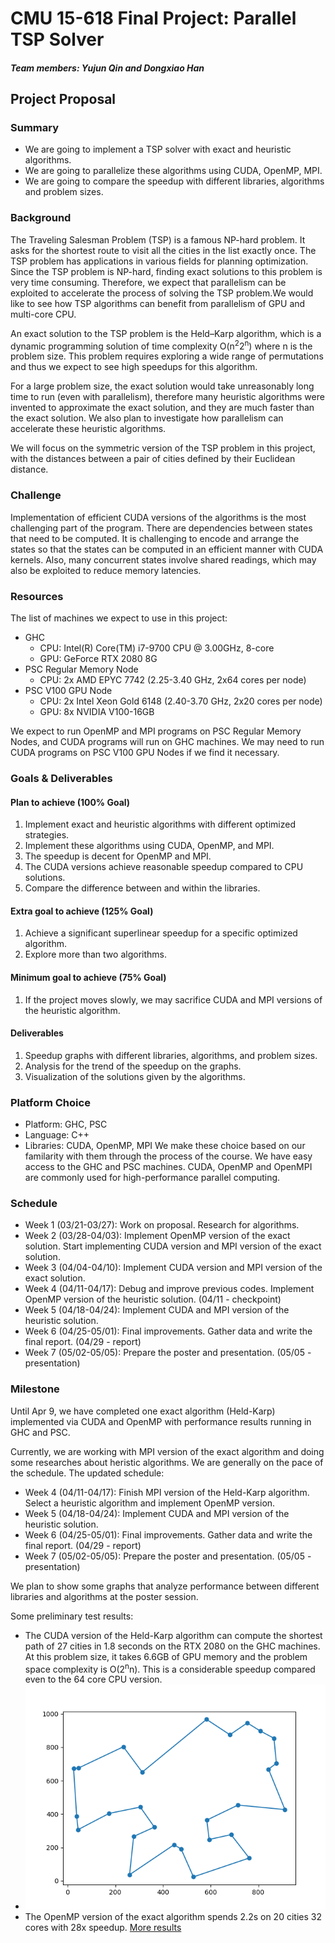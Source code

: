 # CMU 15-618 Final Project: Parallel TSP Solver
##### Team members: Yujun Qin and Dongxiao Han

## Project Proposal

### Summary
- We are going to implement a TSP solver with exact and heuristic algorithms.
- We are going to parallelize these algorithms using CUDA, OpenMP, MPI.
- We are going to compare the speedup with different libraries, algorithms and problem sizes.

### Background
The Traveling Salesman Problem (TSP) is a famous NP-hard problem. It asks for the shortest route to visit all the cities in the list exactly once. The TSP problem has applications in various fields for planning optimization. Since the TSP problem is NP-hard, finding exact solutions to this problem is very time consuming. Therefore, we expect that parallelism can be exploited to accelerate the process of solving the TSP problem.We would like to see how TSP algorithms can benefit from parallelism of GPU and multi-core CPU.

An exact solution to the TSP problem is the Held–Karp algorithm, which is a dynamic programming solution of time complexity O(n<sup>2</sup>2<sup>n</sup>) where n is the problem size. This problem requires exploring a wide range of permutations and thus we expect to see high speedups for this algorithm.

For a large problem size, the exact solution would take unreasonably long time to run (even with parallelism), therefore many heuristic algorithms were invented to approximate the exact solution, and they are much faster than the exact solution. We also plan to investigate how parallelism can accelerate these heuristic algorithms. 

We will focus on the symmetric version of the TSP problem in this project, with the distances between a pair of cities defined by their Euclidean distance.

### Challenge
Implementation of efficient CUDA versions of the algorithms is the most challenging part of the program. There are dependencies between states that need to be computed. It is challenging to encode and arrange the states so that the states can be computed in an efficient manner with CUDA kernels. Also, many concurrent states involve shared readings, which may also be exploited to reduce memory latencies.

### Resources
The list of machines we expect to use in this project:
- GHC
  - CPU: Intel(R) Core(TM) i7-9700 CPU @ 3.00GHz, 8-core
  - GPU: GeForce RTX 2080 8G
- PSC Regular Memory Node
  - CPU: 2x AMD EPYC 7742 (2.25-3.40 GHz, 2x64 cores per node)
- PSC V100 GPU Node
  - CPU: 2x Intel Xeon Gold 6148 (2.40-3.70 GHz, 2x20 cores per node)
  - GPU: 8x NVIDIA V100-16GB

We expect to run OpenMP and MPI programs on PSC Regular Memory Nodes, and CUDA programs will run on GHC machines. We may need to run CUDA programs on PSC V100 GPU Nodes if we find it necessary.

### Goals & Deliverables
#### Plan to achieve (100% Goal)
1. Implement exact and heuristic algorithms with different optimized strategies.
1. Implement these algorithms using CUDA, OpenMP, and MPI.
1. The speedup is decent for OpenMP and MPI.
1. The CUDA versions achieve reasonable speedup compared to CPU solutions.
1. Compare the difference between and within the libraries.
#### Extra goal to achieve (125% Goal)
1. Achieve a significant superlinear speedup for a specific optimized algorithm.
1. Explore more than two algorithms.
#### Minimum goal to achieve (75% Goal)
1. If the project moves slowly, we may sacrifice CUDA and MPI versions of the heuristic algorithm.

#### Deliverables
1. Speedup graphs with different libraries, algorithms, and problem sizes.
1. Analysis for the trend of the speedup on the graphs.
1. Visualization of the solutions given by the algorithms.

### Platform Choice
- Platform: GHC, PSC
- Language: C++
- Libraries: CUDA, OpenMP, MPI
We make these choice based on our familarity with them through the process of the course. We have easy access to the GHC and PSC machines. CUDA, OpenMP and OpenMPI are commonly used for high-performance parallel computing.

### Schedule
- Week 1 (03/21-03/27): Work on proposal. Research for algorithms.
- Week 2 (03/28-04/03): Implement OpenMP version of the exact solution. Start implementing CUDA version and MPI version of the exact solution.
- Week 3 (04/04-04/10): Implement CUDA version and MPI version of the exact solution.
- Week 4 (04/11-04/17): Debug and improve previous codes. Implement OpenMP version of the heuristic solution. (04/11 - checkpoint)
- Week 5 (04/18-04/24): Implement CUDA and MPI version of the heuristic solution.
- Week 6 (04/25-05/01): Final improvements. Gather data and write the final report. (04/29 - report)
- Week 7 (05/02-05/05): Prepare the poster and presentation. (05/05 - presentation)

### Milestone

Until Apr 9, we have completed one exact algorithm (Held-Karp) implemented via CUDA and OpenMP with performance results running in GHC and PSC.

Currently, we are working with MPI version of the exact algorithm and doing some researches about heristic algorithms. We are generally on the pace of the schedule. The updated schedule:
- Week 4 (04/11-04/17): Finish MPI version of the Held-Karp algorithm. Select a heuristic algorithm and implement OpenMP version.
- Week 5 (04/18-04/24): Implement CUDA and MPI version of the heuristic solution.
- Week 6 (04/25-05/01): Final improvements. Gather data and write the final report. (04/29 - report)
- Week 7 (05/02-05/05): Prepare the poster and presentation. (05/05 - presentation)

We plan to show some graphs that analyze performance between different libraries and algorithms at the poster session. 

Some preliminary test results: 
- The CUDA version of the Held-Karp algorithm can compute the shortest path of 27 cities in 1.8 seconds on the RTX 2080 on the GHC machines. At this problem size, it takes 6.6GB of GPU memory and the problem space complexity is O(2<sup>n</sup>n). This is a considerable speedup compared even to the 64 core CPU version.
- ![alt text](https://github.com/dx-han/15618-parallel-tsp-solver/blob/main/imgs/TSP_output_27.png?raw=true)
- The OpenMP version of the exact algorithm spends 2.2s on 20 cities 32 cores with 28x speedup. [More results](https://github.com/dx-han/15618-parallel-tsp-solver/blob/dongxiah/openmp/exact_result_psc.txt)